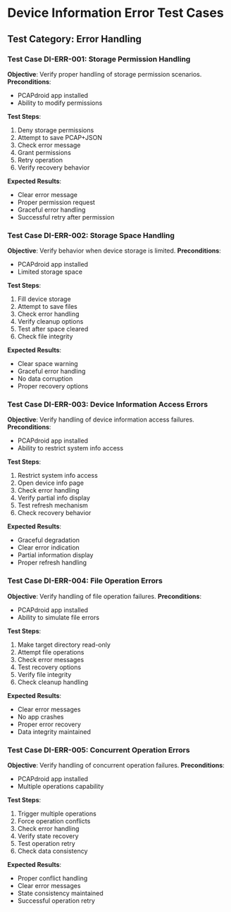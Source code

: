 # Device Information Error Test Cases

## Test Category: Error Handling
### Test Case DI-ERR-001: Storage Permission Handling
**Objective**: Verify proper handling of storage permission scenarios.
**Preconditions**: 
- PCAPdroid app installed
- Ability to modify permissions

**Test Steps**:
1. Deny storage permissions
2. Attempt to save PCAP+JSON
3. Check error message
4. Grant permissions
5. Retry operation
6. Verify recovery behavior

**Expected Results**:
- Clear error message
- Proper permission request
- Graceful error handling
- Successful retry after permission

### Test Case DI-ERR-002: Storage Space Handling
**Objective**: Verify behavior when device storage is limited.
**Preconditions**: 
- PCAPdroid app installed
- Limited storage space

**Test Steps**:
1. Fill device storage
2. Attempt to save files
3. Check error handling
4. Verify cleanup options
5. Test after space cleared
6. Check file integrity

**Expected Results**:
- Clear space warning
- Graceful error handling
- No data corruption
- Proper recovery options

### Test Case DI-ERR-003: Device Information Access Errors
**Objective**: Verify handling of device information access failures.
**Preconditions**: 
- PCAPdroid app installed
- Ability to restrict system info access

**Test Steps**:
1. Restrict system info access
2. Open device info page
3. Check error handling
4. Verify partial info display
5. Test refresh mechanism
6. Check recovery behavior

**Expected Results**:
- Graceful degradation
- Clear error indication
- Partial information display
- Proper refresh handling

### Test Case DI-ERR-004: File Operation Errors
**Objective**: Verify handling of file operation failures.
**Preconditions**: 
- PCAPdroid app installed
- Ability to simulate file errors

**Test Steps**:
1. Make target directory read-only
2. Attempt file operations
3. Check error messages
4. Test recovery options
5. Verify file integrity
6. Check cleanup handling

**Expected Results**:
- Clear error messages
- No app crashes
- Proper error recovery
- Data integrity maintained

### Test Case DI-ERR-005: Concurrent Operation Errors
**Objective**: Verify handling of concurrent operation failures.
**Preconditions**: 
- PCAPdroid app installed
- Multiple operations capability

**Test Steps**:
1. Trigger multiple operations
2. Force operation conflicts
3. Check error handling
4. Verify state recovery
5. Test operation retry
6. Check data consistency

**Expected Results**:
- Proper conflict handling
- Clear error messages
- State consistency maintained
- Successful operation retry
